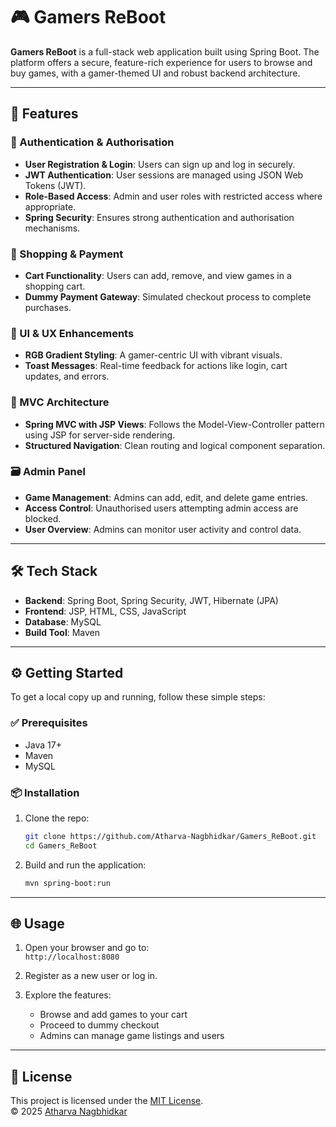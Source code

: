 # 🎮 Gamers ReBoot

**Gamers ReBoot** is a full-stack web application built using Spring Boot. The platform offers a secure, feature-rich experience for users to browse and buy games, with a gamer-themed UI and robust backend architecture.

---

## 🚀 Features

### 🔐 Authentication & Authorisation

- **User Registration & Login**: Users can sign up and log in securely.
- **JWT Authentication**: User sessions are managed using JSON Web Tokens (JWT).
- **Role-Based Access**: Admin and user roles with restricted access where appropriate.
- **Spring Security**: Ensures strong authentication and authorisation mechanisms.

### 🛒 Shopping & Payment

- **Cart Functionality**: Users can add, remove, and view games in a shopping cart.
- **Dummy Payment Gateway**: Simulated checkout process to complete purchases.

### 🎨 UI & UX Enhancements

- **RGB Gradient Styling**: A gamer-centric UI with vibrant visuals.
- **Toast Messages**: Real-time feedback for actions like login, cart updates, and errors.

### 📄 MVC Architecture

- **Spring MVC with JSP Views**: Follows the Model-View-Controller pattern using JSP for server-side rendering.
- **Structured Navigation**: Clean routing and logical component separation.

### 🗃️ Admin Panel

- **Game Management**: Admins can add, edit, and delete game entries.
- **Access Control**: Unauthorised users attempting admin access are blocked.
- **User Overview**: Admins can monitor user activity and control data.

---

## 🛠️ Tech Stack

- **Backend**: Spring Boot, Spring Security, JWT, Hibernate (JPA)
- **Frontend**: JSP, HTML, CSS, JavaScript
- **Database**: MySQL
- **Build Tool**: Maven

---

## ⚙️ Getting Started

To get a local copy up and running, follow these simple steps:

### ✅ Prerequisites

- Java 17+
- Maven
- MySQL

### 📦 Installation

1. Clone the repo:
   ```bash
   git clone https://github.com/Atharva-Nagbhidkar/Gamers_ReBoot.git
   cd Gamers_ReBoot
   ```
2. Build and run the application:
   ```bash
   mvn spring-boot:run
   ```

---

## 🌐 Usage

1. Open your browser and go to:  
   `http://localhost:8080`

2. Register as a new user or log in.

3. Explore the features:  
   - Browse and add games to your cart  
   - Proceed to dummy checkout  
   - Admins can manage game listings and users

---

## 📄 License

This project is licensed under the [MIT License](./LICENSE).  
© 2025 [Atharva Nagbhidkar](https://github.com/Atharva-Nagbhidkar)